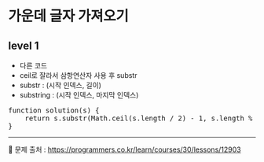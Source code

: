 # 가운데 글자 가져오기
## level 1

- 다른 코드   
- ceil로 잘라서 삼항연산자 사용 후 substr   
- substr : (시작 인덱스, 길이)   
- substring : (시작 인덱스, 마지막 인덱스)   
<pre>
function solution(s) {
    return s.substr(Math.ceil(s.length / 2) - 1, s.length % 2 === 0 ? 2 : 1);
}
</pre>

<hr>

📌 문제 출처 : https://programmers.co.kr/learn/courses/30/lessons/12903
